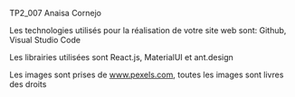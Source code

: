 TP2_007 Anaisa Cornejo

Les technologies utilisés pour la réalisation de votre site web sont: 
Github, Visual Studio Code

Les librairies utilisées sont React.js, MaterialUI et ant.design

Les images sont prises de www.pexels.com, toutes les images sont livres des droits
